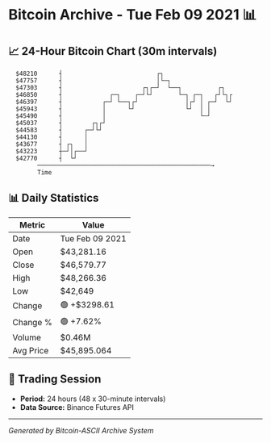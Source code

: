 # Bitcoin Archive - Tue Feb 09 2021 📊

## 📈 24-Hour Bitcoin Chart (30m intervals)

```
  $48210      ┤                          ┌┐                    
  $47757      ┤                          │└─┐                  
  $47303      ┤                      ┌┐┌─┘  └──┐          ┌┐   
  $46850      ┤             ┌─┐    ┌─┘└┘       └─┐ ┌─┐   ┌┘└┐┌ 
  $46397      ┤           ┌─┘ └──┐┌┘             │┌┘ │ ┌─┘  └┘ 
  $45943      ┤           │      └┘              └┘  │ │       
  $45490      ┤           │                          └─┘       
  $45037      ┤        ┌┐┌┘                                    
  $44583      ┤      ┌─┘└┘                                     
  $44130      ┤      │                                         
  $43677      ┤ ┌┐   │                                         
  $43223      ┼─┘│┌──┘                                         
  $42770      ┤  └┘                                            
        ────────────────────────────────────────────────→
        Time
```

## 📊 Daily Statistics

| Metric | Value |
|--------|-------|
| Date | Tue Feb 09 2021 |
| Open | $43,281.16 |
| Close | $46,579.77 |
| High | $48,266.36 |
| Low | $42,649 |
| Change | 🟢 +$3298.61 |
| Change % | 🟢 +7.62% |
| Volume | $0.46M |
| Avg Price | $45,895.064 |

## 📅 Trading Session

- **Period:** 24 hours (48 x 30-minute intervals)
- **Data Source:** Binance Futures API

---
*Generated by Bitcoin-ASCII Archive System*
